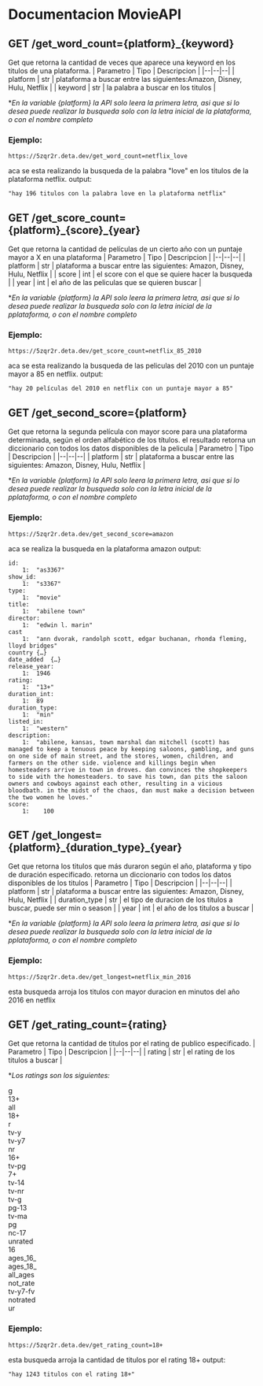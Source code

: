 # Documentacion MovieAPI

## GET	/get_word_count={platform}_{keyword}
Get que retorna la cantidad de veces que aparece una keyword en los titulos de una plataforma.
| Parametro | Tipo | Descripcion |
|--|--|--|
| platform | str | plataforma a buscar entre las siguientes:Amazon, Disney, Hulu, Netflix |
| keyword | str | la palabra a buscar en los titulos |

**En la variable {platform} la API solo leera la primera letra, asi que si lo desea puede realizar la busqueda solo con la letra inicial de la plataforma, o con el nombre completo*

### Ejemplo:

    https://5zqr2r.deta.dev/get_word_count=netflix_love
aca se esta realizando la busqueda de la palabra "love" en los titulos de la plataforma netflix.
output:

    "hay 196 titulos con la palabra love en la plataforma netflix"

## GET	/get_score_count={platform}\_{score}_{year}
Get que retorna la cantidad de películas de un cierto año con un puntaje mayor a X en una plataforma
| Parametro | Tipo | Descripcion |
|--|--|--|
| platform | str | plataforma a buscar entre las siguientes: Amazon, Disney, Hulu, Netflix |
| score | int | el score con el que se quiere hacer la busqueda |
| year | int | el año de las peliculas que se quieren buscar |

**En la variable {platform} la API solo leera la primera letra, asi que si lo desea puede realizar la busqueda solo con la letra inicial de la pplataforma, o con el nombre completo*
### Ejemplo:

    https://5zqr2r.deta.dev/get_score_count=netflix_85_2010
aca se esta realizando la busqueda de las peliculas del 2010 con un puntaje mayor a 85 en netflix.
output:

    "hay 20 películas del 2010 en netflix con un puntaje mayor a 85"

## GET	/get_second_score={platform}

Get que retorna la segunda película con mayor score para una plataforma determinada, según el orden alfabético de los títulos. el resultado retorna un diccionario con todos los datos disponibles de la pelicula
| Parametro | Tipo | Descripcion |
|--|--|--|
| platform | str | plataforma a buscar entre las siguientes: Amazon, Disney, Hulu, Netflix |

**En la variable {platform} la API solo leera la primera letra, asi que si lo desea puede realizar la busqueda solo con la letra inicial de la pplataforma, o con el nombre completo*
### Ejemplo:

    https://5zqr2r.deta.dev/get_second_score=amazon
aca se realiza la busqueda en la plataforma amazon
output:

    id:
        1:	"as3367"
    show_id:
        1:	"s3367"
    type:
        1:	"movie"
    title:
        1:	"abilene town"
    director:
        1:	"edwin l. marin"
    cast	
        1:	"ann dvorak, randolph scott, edgar buchanan, rhonda fleming, lloyd bridges"
    country	{…}
    date_added	{…}
    release_year:
        1:  1946
    rating:
        1:	"13+"
    duration_int:
        1:	89
    duration_type:
        1:	"min"
    listed_in:
        1:	"western"
    description:
        1:	"abilene, kansas, town marshal dan mitchell (scott) has managed to keep a tenuous peace by keeping saloons, gambling, and guns on one side of main street, and the stores, women, children, and farmers on the other side. violence and killings begin when homesteaders arrive in town in droves. dan convinces the shopkeepers to side with the homesteaders. to save his town, dan pits the saloon owners and cowboys against each other, resulting in a vicious bloodbath. in the midst of the chaos, dan must make a decision between the two women he loves."
    score:
        1:    100

## GET /get_longest={platform}\_{duration_type}_{year}

Get que retorna los titulos que más duraron según el año, plataforma y tipo de duración especificado. retorna un diccionario con todos los datos disponibles de los titulos
| Parametro | Tipo | Descripcion |
|--|--|--|
| platform | str | plataforma a buscar entre las siguientes: Amazon, Disney, Hulu, Netflix |
| duration_type | str | el tipo de duracion de los titulos a buscar, puede ser min o season |
| year | int | el año de los titulos a buscar |

**En la variable {platform} la API solo leera la primera letra, asi que si lo desea puede realizar la busqueda solo con la letra inicial de la pplataforma, o con el nombre completo*
### Ejemplo:

    https://5zqr2r.deta.dev/get_longest=netflix_min_2016
esta busqueda arroja los titulos con mayor duracion en minutos del año 2016 en netflix

## GET /get_rating_count={rating}
Get que retorna la cantidad de titulos por el rating de publico especificado.
| Parametro | Tipo | Descripcion |
|--|--|--|
| rating | str | el rating de los titulos a buscar |

**Los ratings son los siguientes:*

g<br>
13+<br>
all<br>
18+<br>
r<br>
tv-y<br>
tv-y7<br>
nr<br>
16+<br>
tv-pg<br>
7+<br>
tv-14<br>
tv-nr<br>
tv-g<br>
pg-13<br>
tv-ma<br>
pg<br>
nc-17<br>
unrated<br>
16<br>
ages_16_<br>
ages_18_<br>
all_ages<br>
not_rate<br>
tv-y7-fv<br>
notrated<br>
ur<br>
### Ejemplo:

    https://5zqr2r.deta.dev/get_rating_count=18+
esta busqueda arroja la cantidad de titulos por el rating 18+
output:

    "hay 1243 titulos con el rating 18+"
